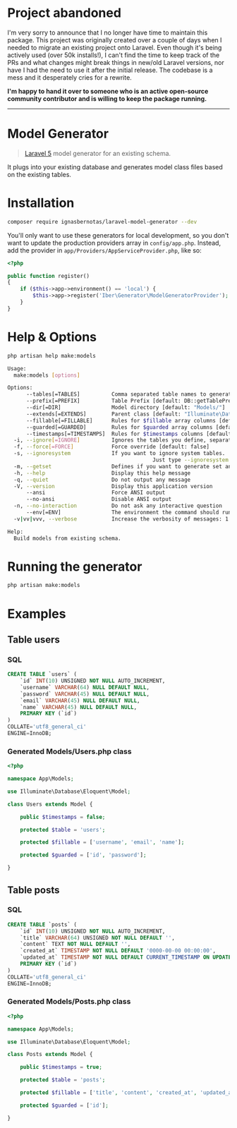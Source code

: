 # Project abandoned
I'm very sorry to announce that I no longer have time to maintain this package. This project was originally created over a couple of days when I needed to migrate an existing project onto Laravel. Even though it's being actively used (over 50k installs!), I can't find the time to keep track of the PRs and what changes might break things in new/old Laravel versions, nor have I had the need to use it after the initial release. The codebase is a mess and it desperately cries for a rewrite.

**I'm happy to hand it over to someone who is an active open-source community contributor and is willing to keep the package running.**

------

# Model Generator
> [Laravel 5](https://laravel.com/docs/5.3/) model generator for an existing schema. 

It plugs into your existing database and generates model class files based on the existing tables.

# Installation

```sh
composer require ignasbernotas/laravel-model-generator --dev
```

You'll only want to use these generators for local development, so you don't want to update the production providers array in `config/app.php`. Instead, add the provider in `app/Providers/AppServiceProvider.php`, like so:

```php
<?php

public function register()
{
    if ($this->app->environment() == 'local') {
        $this->app->register('Iber\Generator\ModelGeneratorProvider');
    }
}
```

# Help & Options

```sh
php artisan help make:models

Usage:
  make:models [options]

Options:
      --tables[=TABLES]          Comma separated table names to generate
      --prefix[=PREFIX]          Table Prefix [default: DB::getTablePrefix()]
      --dir[=DIR]                Model directory [default: "Models/"]
      --extends[=EXTENDS]        Parent class [default: "Illuminate\Database\Eloquent\Model"]
      --fillable[=FILLABLE]      Rules for $fillable array columns [default: ""]
      --guarded[=GUARDED]        Rules for $guarded array columns [default: "ends:_guarded"]
      --timestamps[=TIMESTAMPS]  Rules for $timestamps columns [default: "ends:_at"]
  -i, --ignore[=IGNORE]          Ignores the tables you define, separated with ,
  -f, --force[=FORCE]            Force override [default: false]
  -s, --ignoresystem             If you want to ignore system tables.
                                              Just type --ignoresystem or -s
  -m, --getset                   Defines if you want to generate set and get methods
  -h, --help                     Display this help message
  -q, --quiet                    Do not output any message
  -V, --version                  Display this application version
      --ansi                     Force ANSI output
      --no-ansi                  Disable ANSI output
  -n, --no-interaction           Do not ask any interactive question
      --env[=ENV]                The environment the command should run under.
  -v|vv|vvv, --verbose           Increase the verbosity of messages: 1 for normal output, 2 for more verbose output and 3 for debug

Help:
  Build models from existing schema.
```

# Running the generator

```sh
php artisan make:models
```

# Examples

## Table users
### SQL

```sql
CREATE TABLE `users` (
	`id` INT(10) UNSIGNED NOT NULL AUTO_INCREMENT,
	`username` VARCHAR(64) NULL DEFAULT NULL,
	`password` VARCHAR(45) NULL DEFAULT NULL,
	`email` VARCHAR(45) NULL DEFAULT NULL,
	`name` VARCHAR(45) NULL DEFAULT NULL,
	PRIMARY KEY (`id`)
)
COLLATE='utf8_general_ci'
ENGINE=InnoDB;
```
### Generated Models/Users.php class

```php
<?php

namespace App\Models;

use Illuminate\Database\Eloquent\Model;

class Users extends Model {

    public $timestamps = false;

    protected $table = 'users';

    protected $fillable = ['username', 'email', 'name'];

    protected $guarded = ['id', 'password'];

}
```

## Table posts
### SQL

```sql
CREATE TABLE `posts` (
	`id` INT(10) UNSIGNED NOT NULL AUTO_INCREMENT,
	`title` VARCHAR(64) UNSIGNED NOT NULL DEFAULT '',
	`content` TEXT NOT NULL DEFAULT '',
	`created_at` TIMESTAMP NOT NULL DEFAULT '0000-00-00 00:00:00',
	`updated_at` TIMESTAMP NOT NULL DEFAULT CURRENT_TIMESTAMP ON UPDATE CURRENT_TIMESTAMP,
	PRIMARY KEY (`id`)
)
COLLATE='utf8_general_ci'
ENGINE=InnoDB;
```

### Generated Models/Posts.php class

```php
<?php

namespace App\Models;

use Illuminate\Database\Eloquent\Model;

class Posts extends Model {

    public $timestamps = true;

    protected $table = 'posts';

    protected $fillable = ['title', 'content', 'created_at', 'updated_at'];

    protected $guarded = ['id'];

}
```
